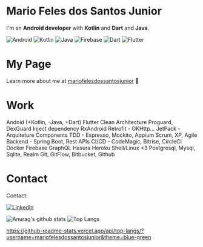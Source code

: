 # Mario Feles dos Santos Junior

I'm an **Android developer** with **Kotlin** and **Dart** and **Java**.

<img alt="Android" src="https://img.shields.io/badge/Android-3DDC84?style=for-the-badge&logo=android&logoColor=white"/> <img alt="Kotlin" src="https://img.shields.io/badge/kotlin-%230095D5.svg?&style=for-the-badge&logo=kotlin&logoColor=white"/> <img alt="Java" src="https://img.shields.io/badge/java-%23ED8B00.svg?&style=for-the-badge&logo=java&logoColor=white"/> <img alt="Firebase" src="https://img.shields.io/badge/firebase%20-%23039BE5.svg?&style=for-the-badge&logo=firebase"/> <img alt="Dart" src="https://img.shields.io/badge/Dart-0175C2?style=for-the-badge&logo=dart&logoColor=white"/> <img alt="Flutter" src="https://img.shields.io/badge/Flutter-02569B?style=for-the-badge&logo=flutter&logoColor=white"/>

# My Page
Learn more about me at [mariofelesdossantosjunior](https://mariofelesdossantosjunior.github.io/) :robot:

# Work
Andoid (+Kotlin, -Java, +Dart)
Flutter
Clean Architecture
Proguard, DexGuard
Inject dependency
RxAndroid
Retrofit - OKHttp...
JetPack - Arquiteture Components
TDD - Espresso, Mockito, Appium
Scrum, XP, Agile
Backend - Spring Boot, Rest APIs
CI/CD - CodeMagic, Bitrise, CircleCI
Docker
Firebase
GraphQL
Hasura
Heroku
Shell/Linux <3
Postgresql, Mysql, Sqlite, Realm
Git, GitFlow, Bitbucket, Github

# Contact
Contact:

[<img alt="LinkedIn" src="https://img.shields.io/badge/linkedin%20-%230077B5.svg?&style=for-the-badge&logo=linkedin&logoColor=white"/>](https://www.linkedin.com/in/mario-feles-dos-santos-jun-89622b79/?originalSubdomain=br)

![Anurag's github stats](https://github-readme-stats.vercel.app/api?username=mariofelesdossantosjunior&show_icons=true&count_private=true&theme=dark)
![Top Langs](https://github-readme-stats.vercel.app/api/top-langs/?username=mariofelesdossantosjunior&layout=compact&theme=dark)

https://github-readme-stats.vercel.app/api/top-langs/?username=mariofelesdossantosjunior&theme=blue-green



